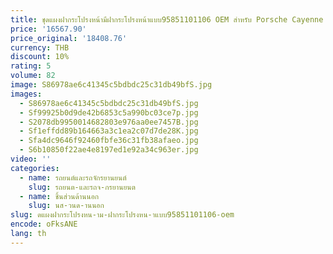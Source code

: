 ```yaml
---
title: ชุดแผงฝากระโปรงหน้ามีฝากระโปรงหน้าแบบ95851101106 OEM สำหรับ Porsche Cayenne 958 2010-2014
price: '16567.90'
price_original: '18408.76'
currency: THB
discount: 10%
rating: 5
volume: 82
image: S86978ae6c41345c5bdbdc25c31db49bfS.jpg
images:
  - S86978ae6c41345c5bdbdc25c31db49bfS.jpg
  - Sf99925b0d9de42b6853c5a990bc03ce7p.jpg
  - S2078db9950014682803e976aa0ee7457B.jpg
  - Sf1effdd89b164663a3c1ea2c07d7de28K.jpg
  - Sfa4dc9646f92460fbfe36c31fb38afaeo.jpg
  - S6b10850f22ae4e8197ed1e92a34c963er.jpg
video: ''
categories:
  - name: รถยนต์และรถจักรยานยนต์
    slug: รถยนต-และรถจ-กรยานยนต
  - name: ชิ้นส่วนด้านนอก
    slug: นส-วนด-านนอก
slug: ดแผงฝากระโปรงหน-าม-ฝากระโปรงหน-าแบบ95851101106-oem
encode: oFksANE
lang: th
---
```

  